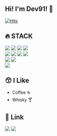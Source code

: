 ## Hi!  I'm Dev91! 👋
[![Hits](https://hits.seeyoufarm.com/api/count/incr/badge.svg?url=https%3A%2F%2Fgithub.com%2FDev-91&count_bg=%2379C83D&title_bg=%23555555&icon=&icon_color=%23E7E7E7&title=hits&edge_flat=false)](https://hits.seeyoufarm.com)

<div align=left>
  <h2>🔥 STACK</h2>
</div>
<div align=left>
  <img src="https://img.shields.io/badge/STM32-03234B?style=for-the-badge&logo=stmicroelectronics&logoColor=white"/>
  <img src="https://img.shields.io/badge/esp32-E7352C?style=for-the-badge&logo=espressif&logoColor=white"/>
  <img src="https://img.shields.io/badge/raspberry%20pi-A22846?style=for-the-badge&logo=raspberrypi&logoColor=white"/>
  <img src="https://img.shields.io/badge/arduino-00979D?style=for-the-badge&logo=arduino&logoColor=white"/>
  <br>

  <img src="https://img.shields.io/badge/html5-E34F26?style=for-the-badge&logo=html5&logoColor=white"/>
  <img src="https://img.shields.io/badge/css-1572B6?style=for-the-badge&logo=css&logoColor=white"/>
  <img src="https://img.shields.io/badge/javascript-F7DF1E?style=for-the-badge&logo=javascript&logoColor=white"/>
  <img src="https://img.shields.io/badge/react-61DAFB?style=for-the-badge&logo=react&logoColor=white"/>
  <br>

  <img src="https://img.shields.io/badge/python-3776AB?style=for-the-badge&logo=python&logoColor=white"/>
  <img src="https://img.shields.io/badge/fastapi-009688?style=for-the-badge&logo=fastapi&logoColor=white"/>
  <br>

  <img src="https://img.shields.io/badge/android-3DDC84?style=for-the-badge&logo=android&logoColor=white"/>
  <br>
</div>


<div align=left>
  <h2>😙 I Like</h2>
</div>
<div>
  <ul>
    <li>Coffee ☕</li>
    <li>Whisky 🍸</li>
  </ul>
</div>


<div align=left>
  <h2>🙂 Link</h2>
</div>
<div align=left>
  <a herf="https://dev91.tistory.com">
    <img src="https://img.shields.io/badge/blog-000000?style=for-the-badge&logo=tistory&logoColor=white"/>
  </a>
  <a herf="https://www.youtube.com/@dev91_studio">
    <img src="https://img.shields.io/badge/Youtube-FF0000?style=for-the-badge&logo=youtube&logoColor=white"/>
  </a>
</div>
